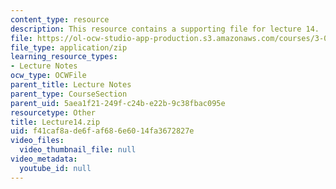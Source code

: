```yaml
---
content_type: resource
description: This resource contains a supporting file for lecture 14.
file: https://ol-ocw-studio-app-production.s3.amazonaws.com/courses/3-016-mathematics-for-materials-scientists-and-engineers-fall-2005/f41caf8ade6faf686e6014fa3672827e_Lecture14.zip
file_type: application/zip
learning_resource_types:
- Lecture Notes
ocw_type: OCWFile
parent_title: Lecture Notes
parent_type: CourseSection
parent_uid: 5aea1f21-249f-c24b-e22b-9c38fbac095e
resourcetype: Other
title: Lecture14.zip
uid: f41caf8a-de6f-af68-6e60-14fa3672827e
video_files:
  video_thumbnail_file: null
video_metadata:
  youtube_id: null
---
```

